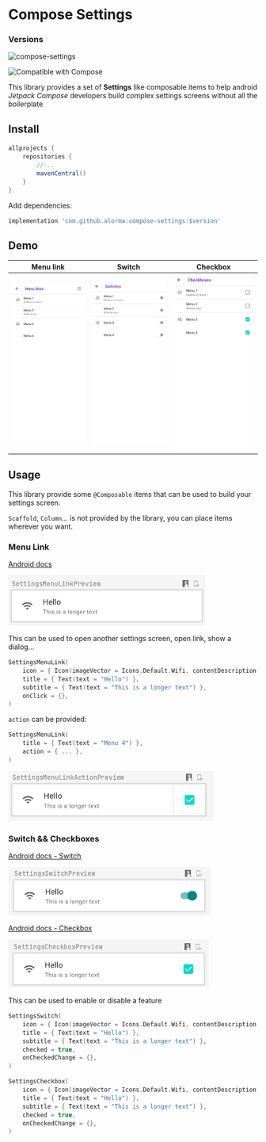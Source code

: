 # Compose Settings

### Versions

![compose-settings](https://img.shields.io/badge/ComposeSettings-0.4.0-brightgreen)

![Compatible with Compose](https://img.shields.io/badge/Compose-1.0.3-brightgreen)

This library provides a set of **Settings** like composable items to help android *Jetpack Compose*
developers build complex settings screens without all the boilerplate

## Install

```groovy
allprojects {
    repositories {
        //...
        mavenCentral()
    }
}
```

Add dependencies:

```groovy
implementation 'com.github.alorma:compose-settings:$version'
```

## Demo

|Menu link|Switch|Checkbox|
|--|--|--|
|<img width="300" src="docs/art/screenshot_links.jpeg" />|<img width="300" src="docs/art/screenshot_switches.jpeg" />|<img width="300" src="docs/art/screenshot_checkboxes.jpeg" />|

## Usage

This library provide some `@Composable` items that can be used to build your settings screen.

`Scaffold`, `Column`... is not provided by the library, you can place items wherever you want.

### Menu Link

[Android docs](https://source.android.com/devices/tech/settings/settings-guidelines#menu_link)

![](docs/art/setting_menu.png)

This can be used to open another settings screen, open link, show a dialog...

```kotlin
SettingsMenuLink(
    icon = { Icon(imageVector = Icons.Default.Wifi, contentDescription = "Wifi") },
    title = { Text(text = "Hello") },
    subtitle = { Text(text = "This is a longer text") },
    onClick = {},
)
```

`action` can be provided:

```kotlin
SettingsMenuLink(
    title = { Text(text = "Menu 4") },
    action = { ... },
)
```

![](docs/art/setting_menu_action.png)


### Switch && Checkboxes

[Android docs - Switch](https://source.android.com/devices/tech/settings/settings-guidelines#switch)

![](docs/art/setting_switch.png)

[Android docs - Checkbox](https://source.android.com/devices/tech/settings/settings-guidelines#checkbox)

![](docs/art/setting_checkbox.png)

This can be used to enable or disable a feature

```kotlin
SettingsSwitch(
    icon = { Icon(imageVector = Icons.Default.Wifi, contentDescription = "Wifi") },
    title = { Text(text = "Hello") },
    subtitle = { Text(text = "This is a longer text") },
    checked = true,
    onCheckedChange = {},
)
```

```kotlin
SettingsCheckbox(
    icon = { Icon(imageVector = Icons.Default.Wifi, contentDescription = "Wifi") },
    title = { Text(text = "Hello") },
    subtitle = { Text(text = "This is a longer text") },
    checked = true,
    onCheckedChange = {},
)
```

